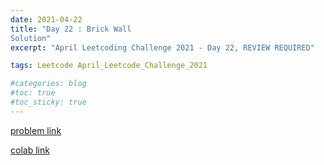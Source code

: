 ```yaml
---
date: 2021-04-22
title: "Day 22 : Brick Wall
Solution"
excerpt: "April Leetcoding Challenge 2021 - Day 22, REVIEW REQUIRED"

tags: Leetcode April_Leetcode_Challenge_2021

#categories: blog
#toc: true
#toc_sticky: true
---
```


<script src="https://gist.github.com/1cg2cg3cg/209ac6d9ff51808f24326167949c7d99.js"></script>

[problem link](https://leetcode.com/explore/challenge/card/april-leetcoding-challenge-2021/596/week-4-april-22nd-april-28th/3717/)

[colab link](https://colab.research.google.com/drive/1A--DO4mpAaOE7ZYNpnxV6RUTe0we-MXB#scrollTo=uEeTXN0A-ev6)
